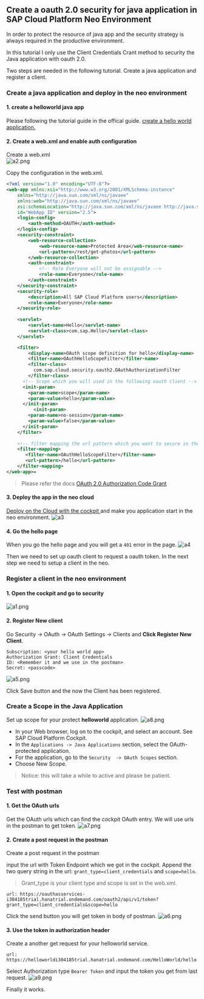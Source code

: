 ## Create a oauth 2.0 security for java application in SAP Cloud Platform Neo Environment

In order to protect the resource of java app and the security strategy is always required in the productive environment.

In this tutorial I only use the Client Credentials Crant method to security the Java application with oauth 2.0.

Two steps are needed in the following tutorial.  Create a java application and register a client.
### Create a java application and deploy in the neo environment
#### 1. create a helloworld java app
Please following the tutorial guide in the offical guide. [create a hello world application.](https://help.sap.com/viewer/65de2977205c403bbc107264b8eccf4b/Cloud/en-US/e5a8b1d3bb571014a0f89bb4706d4e0b.html)

#### 2. Create a web.xml and enable auth configuration
Create a web.xml  
![a2.png](./img/a2.png)

Copy the configuration in the web.xml.
```xml
<?xml version="1.0" encoding="UTF-8"?>
<web-app xmlns:xsi="http://www.w3.org/2001/XMLSchema-instance"
	xmlns="http://java.sun.com/xml/ns/javaee"
	xmlns:web="http://java.sun.com/xml/ns/javaee"
	xsi:schemaLocation="http://java.sun.com/xml/ns/javaee http://java.sun.com/xml/ns/javaee/web-app_2_5.xsd"
	id="WebApp_ID" version="2.5">
	<login-config>
		<auth-method>OAUTH</auth-method>
	</login-config>
	<security-constraint>
		<web-resource-collection>
			<web-resource-name>Protected Area</web-resource-name>
			<url-pattern>/rest/get-photos</url-pattern>
		</web-resource-collection>
		<auth-constraint>
			<!-- Role Everyone will not be assignable -->
			<role-name>Everyone</role-name>
		</auth-constraint>
	</security-constraint>
	<security-role>
		<description>All SAP Cloud Platform users</description>
		<role-name>Everyone</role-name>
	</security-role>
	
    <servlet>
		<servlet-name>Hello</servlet-name>
		<servlet-class>com.sap.Hello</servlet-class>
	</servlet>

	<filter>
	    <display-name>OAuth scope definition for hello</display-name>
	    <filter-name>OAuthHelloScopeFilter</filter-name>
	    <filter-class>
	      com.sap.cloud.security.oauth2.OAuthAuthorizationFilter
	    </filter-class>
      <!-- Scope which you will used in the following oauth client -->
	  <init-param>
	    <param-name>scope</param-name>
	    <param-value>hello</param-value>
	  </init-param>
	      <init-param>
	    <param-name>no-session</param-name>
	    <param-value>false</param-value>
	  </init-param>
	</filter>
	
    <!-- filter mapping the url pattern which you want to secure in the app -->
	<filter-mapping>
 	   <filter-name>OAuthHelloScopeFilter</filter-name>
 	   <url-pattern>/hello</url-pattern>
	</filter-mapping>
</web-app>=
```
> Please refer the docs [OAuth 2.0 Authorization Code Grant](https://help.sap.com/viewer/65de2977205c403bbc107264b8eccf4b/Cloud/en-US/b7b589334d444293a2a91e0ef4234136.html)

#### 3. Deploy the app in the neo cloud 
[Deploy on the Cloud with the cockpit ](https://help.sap.com/viewer/65de2977205c403bbc107264b8eccf4b/Cloud/en-US/abded969628240259d486c4b29b3948c.html) and make you application start in the neo environment.
![a3](./img/a3.png)

#### 4. Go the hello page 
When you go the hello page and you will get a `401` error in the page.
![a4](./img/a4.png)

Then we need to set up oauth client to request a oauth token. In the next step we need to setup a client in the neo.


### Register a client in the neo environment
#### 1. Open the cockpit and go to security
![a1.png](./img/a1.png)

#### 2. Register New client
Go Security -> OAuth -> OAuth Settings -> Clients and **Click Register New Client**. 

```
Subscription: <your hello world app>
Authorization Grant: Client Credentials
ID: <Remember it and we use in the postman>
Secret: <passcode>
```
![a5.png](./img/a5.png)

Click Save button and the now the Client has been registered.

### Create a Scope in the Java Application
Set up scope for your protect **helloworld** application.
![a8.png](./img/a8.png)
- In your Web browser, log on to the cockpit, and select an account. See SAP Cloud Platform Cockpit.
- In the `Applications -> Java Applications` section, select the OAuth-protected application.
- For the application, go to the `Security  -> OAuth Scopes` section.
- Choose New Scope.

> Notice: this will take a while to active and please be patient.

### Test with postman
#### 1. Get the OAuth urls
Get the OAuth urls which can find the cockpit OAuth entry. We will use urls in the postman to get token.
![a7.png](./img/a7.png)

#### 2. Create a post request in the postman
Create a post request in the postman

input the url with Token Endpoint which we got in the cockpit. Append the two query string in the url: `grant_type=client_credentials` and `scope=hello`.

>Grant_type is your client type and scope is set in the web.xml.

```
url: https://oauthasservices-i304185trial.hanatrial.ondemand.com/oauth2/api/v1/token?grant_type=client_credentials&scope=hello
```

Click the send button you will get token in body of postman.
![a6.png](./img/a6.png)


#### 3. Use the token in authorization header 
Create a another get request for your helloworld service.

```
url: https://helloworldi304185trial.hanatrial.ondemand.com/HelloWorld/hello
```
Select Authorization type `Bearer Token` and input the token you get from last request.
![a9.png](./img/a9.png)

Finally it works.







